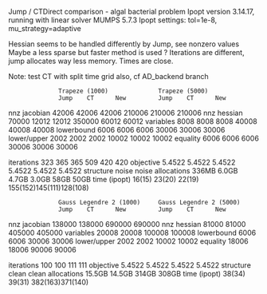 Jump / CTDirect comparison - algal bacterial problem
Ipopt version 3.14.17, running with linear solver MUMPS 5.7.3
Ipopt settings: tol=1e-8, mu_strategy=adaptive

Hessian seems to be handled differently by Jump, see nonzero values
Maybe a less sparse but faster method is used ?
Iterations are different, jump allocates way less memory.
Times are close.

Note: test CT with split time grid also, cf AD_backend branch


                  Trapeze (1000)              Trapeze (5000)
                  Jump    CT      New         Jump    CT      New

nnz jacobian      42006   42006   42006       210006  210006  210006
nnz hessian       70000   12012   12012       350000  60012   60012
variables         8008    8008    8008        40008   40008   40008
lowerbound        6006    6006    6006        30006   30006   30006
lower/upper       2002    2002    2002        10002   10002   10002
equality          6006    6006    6006        30006   30006   30006

iterations        323     365     365         509     420     420
objective         5.4522  5.4522  5.4522      5.4522  5.4522  5.4522
structure                 noise                       noise
allocations       336MB   6.0GB   4.7GB       3.0GB   58GB    50GB
time (ipopt)      16(15)  23(20)  22(19)      155(152)145(111)128(108)


                  Gauss Legendre 2 (1000)     Gauss Legendre 2 (5000)
                  Jump    CT      New         Jump    CT      New

nnz jacobian              138000  138000              690000  690000
nnz hessian               81000   81000               405000  405000
variables                 20008   20008               100008  100008
lowerbound                6006    6006                30006   30006
lower/upper               2002    2002                10002   10002
equality                  18006   18006               90006   90006

iterations                100     100                 111     111
objective                 5.4522  5.4522              5.4522  5.4522
structure                 clean                       clean
allocations               15.5GB  14.5GB              314GB   308GB
time (ipopt)              38(34)  39(31)              382(163)371(140)


